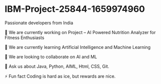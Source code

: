 # IBM-Project-25844-1659974960

Passionate developers from India

🔭 We are currently working on Project – AI Powered Nutrition Analyzer for Fitness Enthusiasts

🌱 We are currently learning Artificial Intelligence and Machine Learning

👯 We are looking to collaborate on AI and ML

💬 Ask us about Java, Python, AIML, Html, CSS, Git.

⚡ Fun fact Coding is hard as ice, but rewards are nice.
